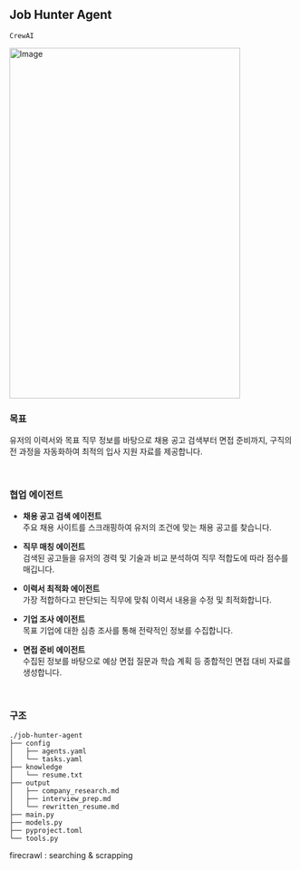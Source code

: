 ## Job Hunter Agent

`CrewAI`

<img width="407" height="619" alt="Image" src="https://github.com/user-attachments/assets/e9e26876-cdaa-408b-8fa3-5c6676834bca" />

<br>

### 목표

유저의 이력서와 목표 직무 정보를 바탕으로 채용 공고 검색부터 면접 준비까지, 구직의 전 과정을 자동화하여 최적의 입사 지원 자료를 제공합니다.

<br>

### 협업 에이전트

- **채용 공고 검색 에이전트**  
  주요 채용 사이트를 스크래핑하여 유저의 조건에 맞는 채용 공고를 찾습니다.

- **직무 매칭 에이전트**  
  검색된 공고들을 유저의 경력 및 기술과 비교 분석하여 직무 적합도에 따라 점수를 매깁니다.

- **이력서 최적화 에이전트**  
  가장 적합하다고 판단되는 직무에 맞춰 이력서 내용을 수정 및 최적화합니다.

- **기업 조사 에이전트**  
  목표 기업에 대한 심층 조사를 통해 전략적인 정보를 수집합니다.

- **면접 준비 에이전트**  
  수집된 정보를 바탕으로 예상 면접 질문과 학습 계획 등 종합적인 면접 대비 자료를 생성합니다.

<br>

### 구조

```
./job-hunter-agent
├── config
│   ├── agents.yaml
│   └── tasks.yaml
├── knowledge
│   └── resume.txt
├── output
│   ├── company_research.md
│   ├── interview_prep.md
│   └── rewritten_resume.md
├── main.py
├── models.py
├── pyproject.toml
└── tools.py
```

firecrawl : searching & scrapping
